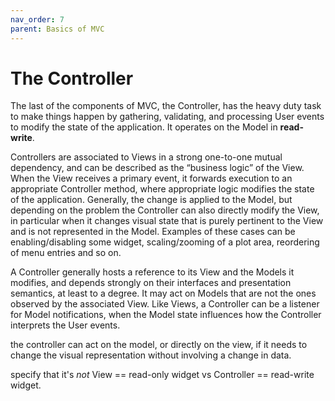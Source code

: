 ```yaml
---
nav_order: 7
parent: Basics of MVC
---
```

# The Controller

The last of the components of MVC, the Controller, has the heavy duty task to
make things happen by gathering, validating, and processing User events to
modify the state of the application. It operates on the Model in **read-write**.

Controllers are associated to Views in a strong one-to-one mutual dependency,
and can be described as the “business logic” of the View. When the View
receives a primary event, it forwards execution to an appropriate Controller
method, where appropriate logic modifies the state of the application.
Generally, the change is applied to the Model, but depending on the problem the
Controller can also directly modify the View, in particular when it changes
visual state that is purely pertinent to the View and is not represented in the
Model. Examples of these cases can be enabling/disabling some widget,
scaling/zooming of a plot area, reordering of menu entries and so on. 

A Controller generally hosts a reference to its View and the Models it
modifies, and depends strongly on their interfaces and presentation semantics,
at least to a degree. It may act on Models that are not the ones observed by
the associated View. Like Views, a Controller can be a listener for Model
notifications, when the Model state influences how the Controller interprets
the User events. 


the controller can act on the model, or directly on the view, if it needs to change
the visual representation without involving a change in data.

specify that it's _not_ View == read-only widget vs Controller == read-write widget.
